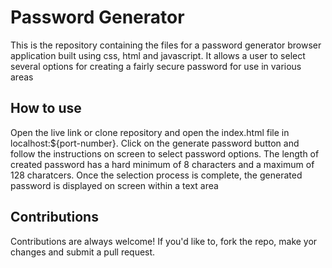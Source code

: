 # Password Generator
This is the repository containing the files for a password generator browser application built using css, html and javascript. It allows a user to select several options for creating a fairly secure password for use in various areas

## How to use

Open the live link or clone repository and open the index.html file in localhost:${port-number}. Click on the generate password button and follow the instructions on screen to select password options. The length of created password has a hard minimum of 8 characters and a maximum of 128 charatcers. Once the selection process is complete, the generated password is displayed on screen within a text area


## Contributions
Contributions are always welcome! If you'd like to, fork the repo, make yor changes and submit a pull request. 

